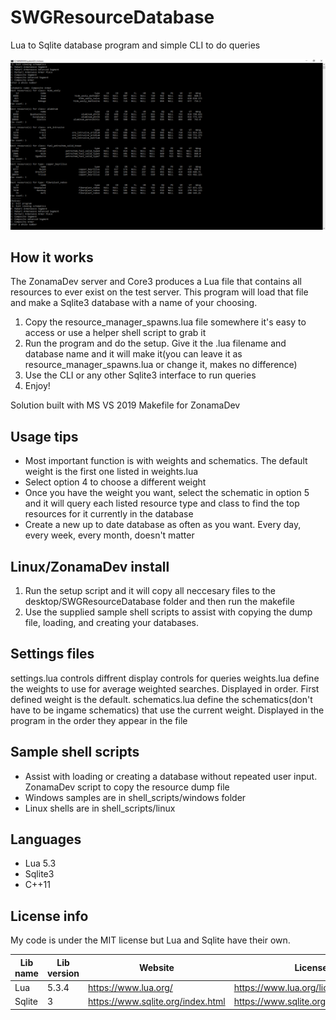# SWGResourceDatabase
Lua to Sqlite database program and simple CLI to do queries

![Image of schematic viewing](https://github.com/swbengs/SWGResourceDatabase/blob/master/sample_use.png)

## How it works
The ZonamaDev server and Core3 produces a Lua file that contains all resources to ever exist on the test server. This program will load that file and make a Sqlite3 database with a name of your choosing.

1. Copy the resource_manager_spawns.lua file somewhere it's easy to access or use a helper shell script to grab it
2. Run the program and do the setup. Give it the .lua filename and database name and it will make it(you can leave it as resource_manager_spawns.lua or change it, makes no difference)
3. Use the CLI or any other Sqlite3 interface to run queries
4. Enjoy!

Solution built with MS VS 2019
Makefile for ZonamaDev

## Usage tips
* Most important function is with weights and schematics. The default weight is the first one listed in weights.lua
* Select option 4 to choose a different weight
* Once you have the weight you want, select the schematic in option 5 and it will query each listed resource type and class to find the top resources for it currently in the database
* Create a new up to date database as often as you want. Every day, every week, every month, doesn't matter

## Linux/ZonamaDev install
1. Run the setup script and it will copy all neccesary files to the desktop/SWGResourceDatabase folder and then run the makefile
2. Use the supplied sample shell scripts to assist with copying the dump file, loading, and creating your databases.

## Settings files
settings.lua controls diffrent display controls for queries
weights.lua define the weights to use for average weighted searches. Displayed in order. First defined weight is the default.
schematics.lua define the schematics(don't have to be ingame schematics) that use the current weight. Displayed in the program in the order they appear in the file

## Sample shell scripts
* Assist with loading or creating a database without repeated user input. ZonamaDev script to copy the resource dump file
* Windows samples are in shell_scripts/windows folder
* Linux shells are in shell_scripts/linux

## Languages
* Lua 5.3
* Sqlite3
* C++11

## License info
My code is under the MIT license but Lua and Sqlite have their own. 

Lib name | Lib version | Website | License
-------- | ----------- | ------- | -------
Lua | 5.3.4 | https://www.lua.org/ | https://www.lua.org/license.html
Sqlite | 3 | https://www.sqlite.org/index.html | https://www.sqlite.org/copyright.html
